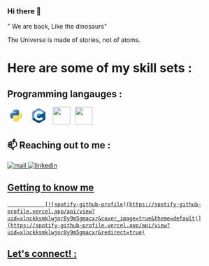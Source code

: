 ### Hi there 👋
" We are back, Like the dinosaurs"

The Universe is made of stories, not of atoms.
<!--
**JULU909/JULU909** is a ✨ _special_ ✨ repository because its `README.md` (this file) appears on your GitHub profile.

Here are some ideas to get you started:

- 🔭 I’m currently working on ...
- 🌱 I’m currently learning ...
- 👯 I’m looking to collaborate on ...
- 🤔 I’m looking for help with ...
- 💬 Ask me about ...
- 📫 How to reach me: ...
- 😄 Pronouns: ...
- ⚡ Fun fact: ...
-->
# Here are some of my skill sets : 

## Programming langauges :




<img src="https://raw.githubusercontent.com/github/explore/master/topics/python/python.png" width="40" height="40" /> &nbsp;  <img src="https://raw.githubusercontent.com/github/explore/master/topics/c/c.png" width="40" height="40" /> &nbsp;  <img src="https://dev.java/assets/images/java-logo-vert-blk.png" width="40" height="40" /> &nbsp; <img src="https://gravitydata.co/wp-content/uploads/2021/11/AzureSQLDatabase-e1637755273486.png" width="40" height="40" />



## 📫 Reaching out to me : 

<a href="https://mail.google.com/mail/?view=cm&to=julu909@gmail.com&"> 
<img alt="mail" <img src="https://raw.githubusercontent.com/bradvin/social-share-urls/master/images/logo-icons/gmail.jpg" width="40" height="40" /> 


<a href="https://www.linkedin.com/in/harish-vasanth-67aa2872/">
<img alt="linkedin" <img src="https://raw.githubusercontent.com/bradvin/social-share-urls/master/images/logo-icons/linkedin.jpg" width="40" height="40" />  


## Getting to know me 
  
                [![spotify-github-profile](https://spotify-github-profile.vercel.app/api/view?uid=xlnckksmklwjnr8y9m5gmacxr&cover_image=true&theme=default)](https://spotify-github-profile.vercel.app/api/view?uid=xlnckksmklwjnr8y9m5gmacxr&redirect=true)


## Let's connect! : 

